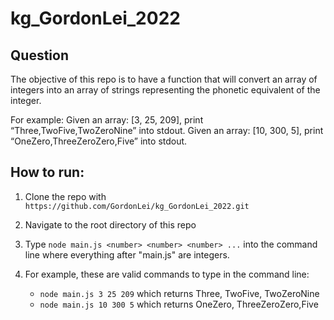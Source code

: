 # kg_GordonLei_2022

## Question

The objective of this repo is to have a function that will convert an array of
integers into an array of strings representing the phonetic equivalent of the integer.

For example:
Given an array: [3, 25, 209], print “Three,TwoFive,TwoZeroNine” into stdout.
Given an array: [10, 300, 5], print “OneZero,ThreeZeroZero,Five” into stdout.

## How to run:

1. Clone the repo with `https://github.com/GordonLei/kg_GordonLei_2022.git`

2. Navigate to the root directory of this repo

3. Type `node main.js <number> <number> <number> ...` into the command line where everything after "main.js" are integers.

4. For example, these are valid commands to type in the command line:
   - `node main.js 3 25 209` which returns Three, TwoFive, TwoZeroNine
   - `node main.js 10 300 5` which returns OneZero, ThreeZeroZero,Five
